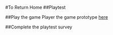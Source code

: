 #To Return Home
##Playtest

##Play the game
Player the game prototype [here](../prototype/TwineGamePrototype.html)

##Complete the playtest survey

